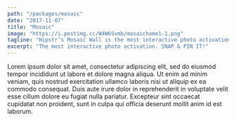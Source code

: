 ```yaml
---
path: "/packages/mosaic"
date: "2017-11-07"
title: "Mosaic"
image: "https://i.postimg.cc/W4W6Svmb/mosaichome1-1.png"
tagline: "Hipstr’s Mosaic Wall is the most interactive photo activation ever… We guarantee a good time, every time."
excerpt: "The most interactive photo activation. SNAP & PIN IT!"
---
```


Lorem ipsum dolor sit amet, consectetur adipiscing elit, sed do eiusmod tempor incididunt ut labore et dolore magna aliqua. Ut enim ad minim veniam, quis nostrud exercitation ullamco laboris nisi ut aliquip ex ea commodo consequat. Duis aute irure dolor in reprehenderit in voluptate velit esse cillum dolore eu fugiat nulla pariatur. Excepteur sint occaecat cupidatat non proident, sunt in culpa qui officia deserunt mollit anim id est laborum.
